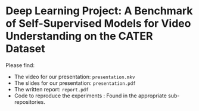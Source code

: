 # Deep Learning Project: A Benchmark of Self-Supervised Models for Video Understanding on the CATER Dataset

Please find:

- The video for our presentation: `presentation.mkv`
- The slides for our presentation: `presentation.pdf`
- The written report: `report.pdf`
- Code to reproduce the experiments : Found in the appropriate sub-repositories.
